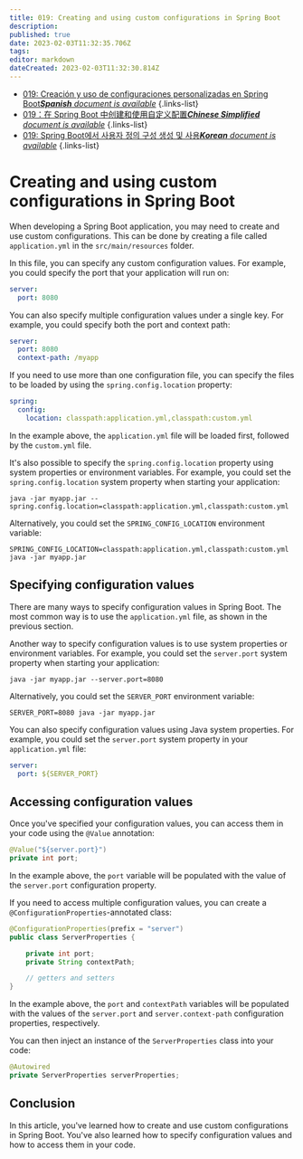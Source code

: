 ```yaml
---
title: 019: Creating and using custom configurations in Spring Boot
description: 
published: true
date: 2023-02-03T11:32:35.706Z
tags: 
editor: markdown
dateCreated: 2023-02-03T11:32:30.814Z
---
```


- [019: Creación y uso de configuraciones personalizadas en Spring Boot***Spanish** document is available*](/es/Knowledge-base/Spring-Boot/Learning/019-creating-and-using-custom-configurations-in-spring-boot)
{.links-list}
- [019：在 Spring Boot 中创建和使用自定义配置***Chinese Simplified** document is available*](/zh/Knowledge-base/Spring-Boot/Learning/019-creating-and-using-custom-configurations-in-spring-boot)
{.links-list}
- [019: Spring Boot에서 사용자 정의 구성 생성 및 사용***Korean** document is available*](/ko/Knowledge-base/Spring-Boot/Learning/019-creating-and-using-custom-configurations-in-spring-boot)
{.links-list}


# Creating and using custom configurations in Spring Boot

When developing a Spring Boot application, you may need to create and use custom configurations. This can be done by creating a file called `application.yml` in the `src/main/resources` folder.

In this file, you can specify any custom configuration values. For example, you could specify the port that your application will run on:

```yaml
server:
  port: 8080
```

You can also specify multiple configuration values under a single key. For example, you could specify both the port and context path:

```yaml
server:
  port: 8080
  context-path: /myapp
```

If you need to use more than one configuration file, you can specify the files to be loaded by using the `spring.config.location` property:

```yaml
spring:
  config:
    location: classpath:application.yml,classpath:custom.yml
```

In the example above, the `application.yml` file will be loaded first, followed by the `custom.yml` file.

It's also possible to specify the `spring.config.location` property using system properties or environment variables. For example, you could set the `spring.config.location` system property when starting your application:

```
java -jar myapp.jar --spring.config.location=classpath:application.yml,classpath:custom.yml
```

Alternatively, you could set the `SPRING_CONFIG_LOCATION` environment variable:

```
SPRING_CONFIG_LOCATION=classpath:application.yml,classpath:custom.yml java -jar myapp.jar
```

## Specifying configuration values

There are many ways to specify configuration values in Spring Boot. The most common way is to use the `application.yml` file, as shown in the previous section.

Another way to specify configuration values is to use system properties or environment variables. For example, you could set the `server.port` system property when starting your application:

```
java -jar myapp.jar --server.port=8080
```

Alternatively, you could set the `SERVER_PORT` environment variable:

```
SERVER_PORT=8080 java -jar myapp.jar
```

You can also specify configuration values using Java system properties. For example, you could set the `server.port` system property in your `application.yml` file:

```yaml
server:
  port: ${SERVER_PORT}
```

## Accessing configuration values

Once you've specified your configuration values, you can access them in your code using the `@Value` annotation:

```java
@Value("${server.port}")
private int port;
```

In the example above, the `port` variable will be populated with the value of the `server.port` configuration property.

If you need to access multiple configuration values, you can create a `@ConfigurationProperties`-annotated class:

```java
@ConfigurationProperties(prefix = "server")
public class ServerProperties {

    private int port;
    private String contextPath;

    // getters and setters
}
```

In the example above, the `port` and `contextPath` variables will be populated with the values of the `server.port` and `server.context-path` configuration properties, respectively.

You can then inject an instance of the `ServerProperties` class into your code:

```java
@Autowired
private ServerProperties serverProperties;
```

## Conclusion

In this article, you've learned how to create and use custom configurations in Spring Boot. You've also learned how to specify configuration values and how to access them in your code.